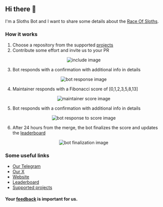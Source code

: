 ## Hi there 👋

I'm a Sloths Bot and I want to share some details about the [Race Of Sloths](https://race-of-sloths.com).

### How it works

1. Choose a repository from the supported [projects](https://race-of-sloths.com/projects)
2. Contribute some effort and invite us to your PR
<p align="center">
<img src="https://race-of-sloths.com/images/bot1.svg" alt="include image">
</p>

3. Bot responds with a confirmation with additional info in details
<p align="center">
<img src="https://race-of-sloths.com/images/bot2.svg" alt="bot response image">
</p>

4. Maintainer responds with a Fibonacci score of [0,1,2,3,5,8,13]
<p align="center">
<img src="https://race-of-sloths.com/images/bot3.svg" alt="maintainer score image">
</p>

5. Bot responds with a confirmation with additional info in details
<p align="center">
<img src="https://race-of-sloths.com/images/bot1.svg" alt="bot response to score image">
</p>

6. After 24 hours from the merge, the bot finalizes the score and updates the <a href="https://race-of-sloths.com/leaderboard">leaderboard</a>
<p align="center">
<img src="https://race-of-sloths.com/images/bot5.svg" alt="bot finalization image">
</p>

### Some useful links
- [Our Telegram](https://race_of_sloths.t.me)
- [Our X](https://x.com/race_of_sloths)
- [Website](https://race-of-sloths.com)
- [Leaderboard](https://race-of-sloths.com/leaderboard)
- [Supported projects](https://race-of-sloths.com/projects)

#### Your [feedback](https://github.com/NEAR-DevHub/race-of-sloths/issues/new/choose) is important for us.
